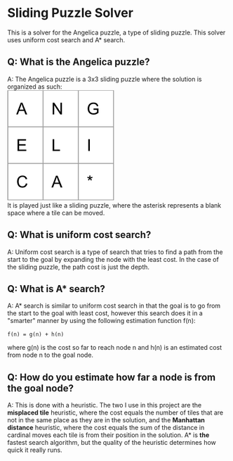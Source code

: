 # Sliding Puzzle Solver

This is a solver for the Angelica puzzle, a type of sliding puzzle. This solver uses uniform cost search and A* search.

## Q: What is the Angelica puzzle?
A: The Angelica puzzle is a 3x3 sliding puzzle where the solution is organized as such:  
![Solution of the Angelica puzzle](/angelicapuzzle.png)  
It is played just like a sliding puzzle, where the asterisk represents a blank space where a tile can be moved.

## Q: What is uniform cost search?
A: Uniform cost search is a type of search that tries to find a path from the start to the goal by expanding the node with the least cost. In the case of the sliding puzzle, the path cost is just the depth.

## Q: What is A* search?
A: A* search is similar to uniform cost search in that the goal is to go from the start to the goal with least cost, however this search does it in a "smarter" manner by using the following estimation function f(n):
```
f(n) = g(n) + h(n)
```
where g(n) is the cost so far to reach node n and h(n) is an estimated cost from node n to the goal node.

## Q: How do you estimate how far a node is from the goal node?
A: This is done with a heuristic. The two I use in this project are the **misplaced tile** heuristic, where the cost equals the number of tiles that are not in the same place as they are in the solution, and the **Manhattan distance** heuristic, where the cost equals the sum of the distance in cardinal moves each tile is from their position in the solution. A* is **the** fastest search algorithm, but the quality of the heuristic determines how quick it really runs.
